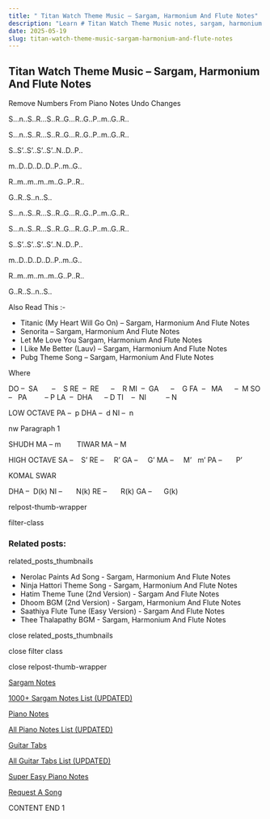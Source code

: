 ```yaml
---
title: " Titan Watch Theme Music – Sargam, Harmonium And Flute Notes"
description: "Learn # Titan Watch Theme Music notes, sargam, harmonium notations and flute notes. Easy step-by-step tutorial for beginners."
date: 2025-05-19
slug: titan-watch-theme-music-sargam-harmonium-and-flute-notes
---
```


## Titan Watch Theme Music – Sargam, Harmonium And Flute Notes

Remove Numbers From Piano Notes
Undo Changes

S…n..S..R…S..R..G…R..G..P..m..G..R..

S…n..S..R…S..R..G…R..G..P..m..G..R..

S..S’..S’..S’..S’..N..D..P..

m..D..D..D..D..P..m..G..

R..m..m..m..m..G..P..R..

G..R..S..n..S..

S…n..S..R…S..R..G…R..G..P..m..G..R..

S…n..S..R…S..R..G…R..G..P..m..G..R..

S..S’..S’..S’..S’..N..D..P..

m..D..D..D..D..P..m..G..

R..m..m..m..m..G..P..R..

G..R..S..n..S..

Also Read This :-

- Titanic (My Heart Will Go On) – Sargam, Harmonium And Flute Notes
- Senorita – Sargam, Harmonium And Flute Notes
- Let Me Love You Sargam, Harmonium And Flute Notes
- I Like Me Better (Lauv) – Sargam, Harmonium And Flute Notes
- Pubg Theme Song – Sargam, Harmonium And Flute Notes

Where

DO –  SA       –    S
RE  –  RE      –    R
MI  –  GA      –    G
FA  –   MA      –  M
SO  –   PA         – P
LA  –  DHA      – D
TI    –  NI          – N

LOW OCTAVE
PA –  p
DHA –  d
NI –  n

nw Paragraph 1

SHUDH MA – m        TIWAR MA – M

HIGH OCTAVE
SA –    S’
RE –     R’
GA –     G’
MA –     M’   m’
PA –       P’

KOMAL SWAR

DHA –  D(k)
NI –       N(k)
RE –       R(k)
GA –      G(k)

relpost-thumb-wrapper

filter-class

### Related posts:

related_posts_thumbnails

- Nerolac Paints Ad Song - Sargam, Harmonium And Flute Notes
- Ninja Hattori Theme Song - Sargam, Harmonium And Flute Notes
- Hatim Theme Tune (2nd Version) - Sargam And Flute Notes
- Dhoom BGM (2nd Version) - Sargam, Harmonium And Flute Notes
- Saathiya Flute Tune (Easy Version) - Sargam And Flute Notes
- Thee Thalapathy BGM - Sargam, Harmonium And Flute Notes

close related_posts_thumbnails

close filter class

close relpost-thumb-wrapper

[Sargam Notes](/sargam-notes.html)

[1000+ Sargam Notes List (UPDATED)](/all-songs-list-sargam-notes.html)

[Piano Notes](/piano-notes.html)

[All Piano Notes List (UPDATED)](/all-songs-list-piano-notes.html)

[Guitar Tabs](/guitar-tabs.html)

[All Guitar Tabs List (UPDATED)](/all-songs-list-guitar-tabs.html)

[Super Easy Piano Notes](https://studywall.in/)

[Request A Song](/request-a-song.html)

CONTENT END 1
